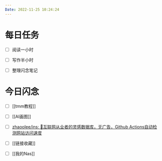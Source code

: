 ```yaml
---
Date: 2022-11-25 10:24:24
---
```


# 每日任务
- [ ] 阅读一小时
- [ ] 写作半小时
- [ ] 整理闪念笔记


# 今日闪念
- [ ] [[tmm教程]]
- [ ] [[AI画图]]
- [ ] [zhaoolee/ins: 🍭互联网从业者的灵感数据库，无广告，Github Actions自动检测网站访问速度](https://github.com/zhaoolee/ins)
- [ ] [[链接收藏]]
- [ ] [[我的Nas]]




